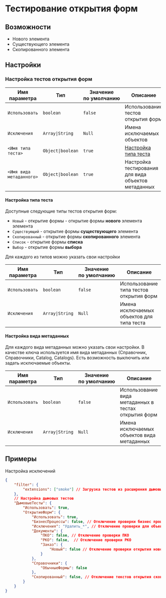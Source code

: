 # Тестирование открытия форм

## Возможности

* Нового элемента
* Существующего элемента
* Скопированного элемента

## Настройки

### Настройка тестов открытия форм

| Имя параметра            | Тип               | Значение по умолчанию | Описание                                            |
|--------------------------|-------------------|-----------------------|-----------------------------------------------------|
| `Использовать`           | `boolean`         | `false`               | Использование тестов открытия форм                  |
| `Исключения`             | `Array\|String`   | `Null`                | Имена исключаемых объектов                          |
| `<Имя типа теста>`       | `Object\|boolean` | `true`                | [Настройка типа теста](#настройка-типа-теста)       |
| `<Имя вида метаданного>` | `Object\|boolean` | `true`                | Настройка тестирования для вида объектов метаданных |

#### Настройка типа теста

Доступные следующие типы тестов открытия форм:

* `Новый` - открытие формы  - открытие формы **нового** элемента элемента
* `Существующий` - открытие формы **существующего** элемента
* `Скопированный` - открытие формы **скопированного** элемента
* `Список` - открытие формы **списка**
* `Выбор` - открытие формы **выбора**

Для каждого из типов можно указать свои настройки

| Имя параметра  | Тип             | Значение по умолчанию | Описание                                  |
|----------------|-----------------|-----------------------|-------------------------------------------|
| `Использовать` | `boolean`       | `false`               | Использование типа тестов открытия форм   |
| `Исключения`   | `Array\|String` | `Null`                | Имена исключаемых объектов для типа теста |

#### Настройка вида метаданных

Для каждого вида метаданных можно указать свои настройки. В качестве ключа используется имя вида метаданных (Справочник, Справочники, Catalog, Catalogs).
Есть возможность выключить или задать исключаемые объекты.

| Имя параметра  | Тип             | Значение по умолчанию | Описание                                             |
|----------------|-----------------|-----------------------|------------------------------------------------------|
| `Использовать` | `boolean`       | `false`               | Использование вида метаданных в тестах открытия форм |
| `Исключения`   | `Array\|String` | `Null`                | Имена исключаемых объектов вида метаданных           |

## Примеры

Настройка исключений

```json title="Исключения.json"
{
    "filter": {
        "extensions": ["smoke"] // Загрузка тестов из расширения дымовых тестов
    },
    // Настройка дымовых тестов
    "ДымовыеТесты": {
        "Использовать": true,
        "ОткрытиеФорм": {
            "Использовать": true,
            "БизнесПроцессы": false, // Отключение проверки бизнес процессов
            "Исключения": "Удалить_*", // Отключение проверки для объектов, название которых начинается с "Удалить_"
            "Документы": {
                "ПКО": false, // Отключение проверки ПКО
                "РКО": false,  // Отключение проверки РКО
                "Заказ": {
                    "Новый": false // Отключение проверки открытия нового заказа
                }
            },
            "Справочники": {
                "ОбычныеФормы": false
            },
            "Скопированный": false, // Отключение текстов открытия скопированного элемента,
        }
    }
}
```
